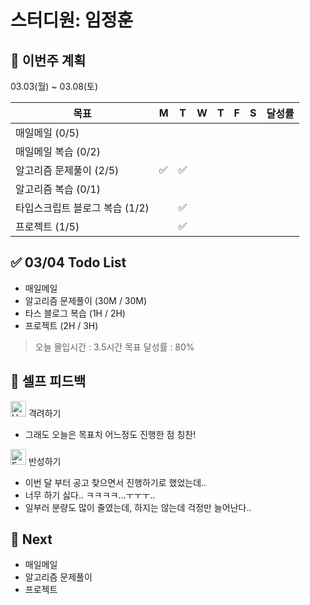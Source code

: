 # 스터디원: 임정훈

## 🚀 이번주 계획

03.03(월) ~ 03.08(토)

| 목표                           | M   | T   | W   | T   | F   | S   | 달성률 |
| ------------------------------ | --- | --- | --- | --- | --- | --- | ------ |
| 매일메일 (0/5)                 |     |     |     |     |     |     |        |
| 매일메일 복습 (0/2)            |     |     |     |     |     |     |        |
| 알고리즘 문제풀이 (2/5)        | ✅  | ✅  |     |     |     |     |        |
| 알고리즘 복습 (0/1)            |     |     |     |     |     |     |        |
| 타입스크립트 블로그 복습 (1/2) |     | ✅  |     |     |     |     |        |
| 프로젝트 (1/5)                 |     | ✅  |     |     |     |     |        |

## ✅ 03/04 Todo List

- 매일메일
- 알고리즘 문제풀이 (30M / 30M)
- 타스 블로그 복습 (1H / 2H)
- 프로젝트 (2H / 3H)

> 오늘 몰입시간 : 3.5시간
> 목표 달성률 : 80%

## 🎉 셀프 피드백

<img src="https://raw.githubusercontent.com/Tarikul-Islam-Anik/Animated-Fluent-Emojis/master/Emojis/Smilies/Hugging%20Face.png" alt="Hugging Face" width="25" height="25"> 격려하기</img>

- 그래도 오늘은 목표치 어느정도 진행한 점 칭찬!

<img src="https://raw.githubusercontent.com/Tarikul-Islam-Anik/Animated-Fluent-Emojis/master/Emojis/Smilies/Face%20with%20Monocle.png" alt="Face with Monocle" width="25" height="25"> 반성하기</img>

- 이번 달 부터 공고 찾으면서 진행하기로 했었는데..
- 너무 하기 싫다.. ㅋㅋㅋㅋ...ㅜㅜㅜ..
- 일부러 분량도 많이 줄였는데, 하지는 않는데 걱정만 늘어난다..

## 🌱 Next

- 매일메일
- 알고리즘 문제풀이
- 프로젝트
